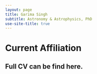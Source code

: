 ```yaml
---
layout: page
title: Garima Singh
subtitle: Astronomy & Astrophysics, PhD
use-site-title: true
---
```


# Current Affiliation

## Full CV can be find here.
